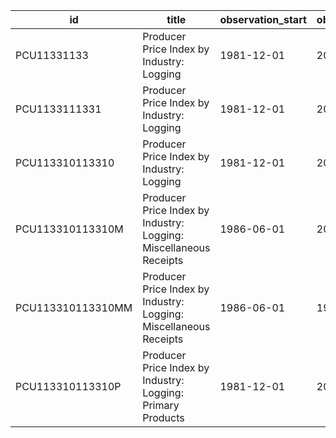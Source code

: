 | id                | title                                                             | observation_start   | observation_end   |
|-------------------|-------------------------------------------------------------------|---------------------|-------------------|
| PCU11331133       | Producer Price Index by Industry: Logging                         | 1981-12-01          | 2022-03-01        |
| PCU1133111331     | Producer Price Index by Industry: Logging                         | 1981-12-01          | 2022-03-01        |
| PCU113310113310   | Producer Price Index by Industry: Logging                         | 1981-12-01          | 2022-03-01        |
| PCU113310113310M  | Producer Price Index by Industry: Logging: Miscellaneous Receipts | 1986-06-01          | 2022-01-01        |
| PCU113310113310MM | Producer Price Index by Industry: Logging: Miscellaneous Receipts | 1986-06-01          | 1998-08-01        |
| PCU113310113310P  | Producer Price Index by Industry: Logging: Primary Products       | 1981-12-01          | 2022-03-01        |